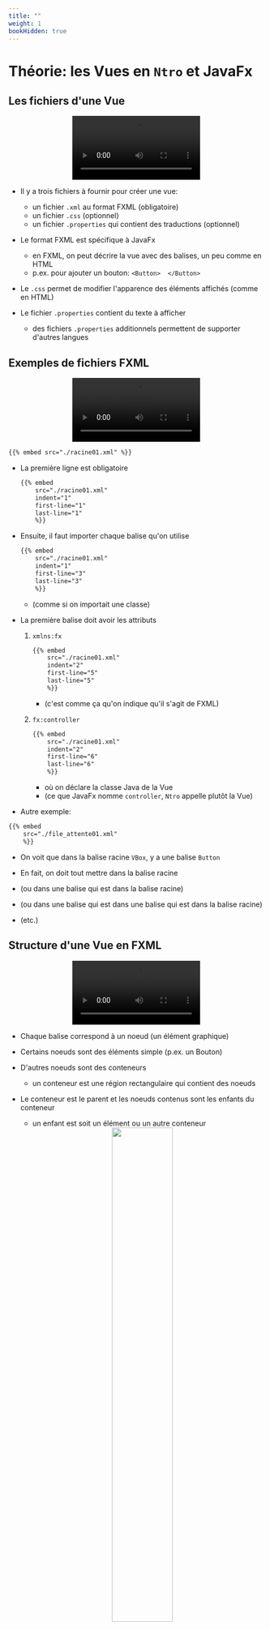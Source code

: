 ```yaml
---
title: ""
weight: 1
bookHidden: true
---
```



# Théorie: les Vues en `Ntro` et JavaFx


## Les fichiers d'une Vue

<center>
<video width="50%" src="fichiers.mp4" type="video/mp4" controls>
</center>

* Il y a trois fichiers à fournir pour créer une vue:

    * un fichier `.xml` au format FXML (obligatoire)
    * un fichier `.css` (optionnel)
    * un fichier `.properties` qui contient des traductions (optionnel)

* Le format FXML est spécifique à JavaFx
    * en FXML, on peut décrire la vue avec des balises, un peu comme en HTML
    * p.ex. pour ajouter un bouton: `<Button>  </Button>`

* Le `.css` permet de modifier l'apparence des éléments affichés (comme en HTML)

* Le fichier `.properties` contient du texte à afficher
    * des fichiers `.properties` additionnels permettent de supporter d'autres langues

## Exemples de fichiers FXML

<center>
<video width="50%" src="exemples_fxml.mp4" type="video/mp4" controls>
</center>

```xml
{{% embed src="./racine01.xml" %}}
```

* La première ligne est obligatoire

    ```xml
    {{% embed 
        src="./racine01.xml" 
        indent="1" 
        first-line="1" 
        last-line="1" 
        %}}
    ```

* Ensuite, il faut importer chaque balise qu'on utilise

    ```xml
    {{% embed 
        src="./racine01.xml" 
        indent="1" 
        first-line="3" 
        last-line="3" 
        %}}
    ```

    * (comme si on importait une classe)

* La première balise doit avoir les attributs

    1. `xmlns:fx`

        ```xml
        {{% embed 
            src="./racine01.xml" 
            indent="2" 
            first-line="5" 
            last-line="5" 
            %}}
        ```

        * (c'est comme ça qu'on indique qu'il s'agit de FXML)

    2. `fx:controller`

        ```xml
        {{% embed 
            src="./racine01.xml" 
            indent="2" 
            first-line="6" 
            last-line="6" 
            %}}
        ```

        * où on déclare la classe Java de la Vue
        * (ce que JavaFx nomme `controller`, `Ntro` appelle plutôt la Vue)


* Autre exemple:

```xml
{{% embed 
    src="./file_attente01.xml" 
    %}}
```

* On voit que dans la balise racine `VBox`, y a une balise `Button`

* En fait, on doit tout mettre dans la balise racine

* (ou dans une balise qui est dans la balise racine)

* (ou dans une balise qui est dans une balise qui est dans la balise racine)

* (etc.)



## Structure d'une Vue en FXML

<center>
<video width="50%" src="structure_fxml.mp4" type="video/mp4" controls>
</center>

* Chaque balise correspond à un noeud (un élément graphique)

* Certains noeuds sont des éléments simple (p.ex. un Bouton) 

* D'autres noeuds sont des conteneurs 
    * un conteneur est une région rectangulaire qui contient des noeuds


* Le conteneur est le parent et les noeuds contenus sont les enfants du conteneur
    * un enfant est soit un élément ou un autre conteneur

    <center>
        <img width="50%" src="conteneur_et_element.png"/>
    </center>


* Chaque conteneur est responsable de:
    * placer chaque enfants dans l'espace
    * calculer la taille de chaque enfant
        * (en fonction p.ex. de propriétés comme `-fx-min-width` et `-fx-max-width`)

## Exemples de conteneurs JavaFx

<center>
<video width="50%" src="exemples_conteneurs.mp4" type="video/mp4" controls>
</center>

* <a href="https://docs.oracle.com/javase/8/javafx/api/javafx/scene/layout/StackPane.html"><code>StackPane</code></a>
    * affiche un seul enfant et lui donne toute l'espace

    <center>
        <img width="50%" src="StackPane.png"/>
    </center>

    * NOTES:
        * en fait le `StackPane` affiche un avant-plan et un ou des arrières plans
        * on va l'utiliser uniquement pour l'avant-plan (un seul enfant)

* <a href="https://docs.oracle.com/javase/8/javafx/api/javafx/scene/layout/VBox.html"><code>VBox</code></a>
    * place ses enfants du haut vers le bas, verticalement

    <center>
        <img width="50%" src="VBox.png"/>
    </center>

* Il y a en plein d'autre
    * voir la liste des sous-classes de <a href="https://docs.oracle.com/javase/8/javafx/api/javafx/scene/layout/Pane.html"><code>Pane</code></a>
    

## Quelles sont les balises valides?

<center>
<video width="50%" src="balises.mp4" type="video/mp4" controls>
</center>

* Chaque classe graphique JavaFx est une balise
    * P.ex. la classe <a href="https://docs.oracle.com/javase/8/javafx/api/javafx/scene/control/Button.html"><code>Button</code></a> du paquet `javafx.scene.control`
    * (et plusieurs autres classes du paquet `javafx.scene`)

* On peut créer une balise personalisée en héritant d'une classe graphique
    * P.ex. `class MonBouton extends Button` va créer la balise `<MonBouton>`




* Une bonne façon d'explorer le FXML est d'utiliser l'outil <a href="https://gluonhq.com/products/scene-builder/"><i>SceneBuilder</i></a>
    * C'est un outil graphique pour créer des Vues en FXML
    * L'outil sauvegarde en `.xml`
    * On peut alors inspecter les balises utilisées

* **ATTENTION**
    * l'outil *SceneBuilder* a aussi tendance à générer du `.xml` touffu
    * SVP ne pas utiliser ce `.xml` directement dans votre projet






## Le CSS en JavaFx

<center>
<video width="50%" src="css.mp4" type="video/mp4" controls>
</center>

* Comme pour HTML, le CSS de JavaFx a les notions de
    * sélecteur, p.ex: `#id` et `.class`
    * propriétés, p.ex. `-fx-backgroundcolor:gray`

* **ATTENTION**
    * Les propriétés CSS ne sont pas les mêmes qu'en HTML
        * En JavaFx, les propriétés commencent par `-fx-`
        * Voici le guide complet du CSS en JavaFX
            * https://docs.oracle.com/javafx/2/api/javafx/scene/doc-files/cssref.html 

* Pour utiliser le CSS, il faut ajouter des attributs aux balises
    * `id` pour l'identifiant CSS
    * `styleClass` pour spécifier la class CSS (et non `class`)

* Par exemple

    ```xml
{{% embed 
    src="./file_attente02.xml" 
    indent="1" 
    first-line="1"
    last-line="15"
    %}}
    ```
        

* Finalement, il faut déclarer votre CSS dans le Frontal

```java
{{% embed src="./FrontalPong04.java" %}}
```




## Les traductions en JavaFx

<center>
<video width="50%" src="traductions.mp4" type="video/mp4" controls>
</center>

* Un fichier `.properties` contient des paires variable/valeur de la forme

    ```ini
    ouvrirPartie=Ouvrir une partie
    retour=Retour au menu principal
    ```

    * NOTES:
        * la variable est avant le `=` (p.ex. `ouvrirPartie` et `retour`)
        * la valeur est après le `=` (sans `"`)

* On peut utiliser ce texte en FXML avec `%variable`

    $[xml ./file_attente03]()

* Il faut déclarer des fichier `.properties` dans le Frontal:

    $[java ./FrontalPong03]()


## Déclarer des Vues en Ntro

<center>
<video width="50%" src="declarer_vue.mp4" type="video/mp4" controls>
</center>

* Créer d'abord une classe qui hérite de `ViewFx`

    $[java ./VueRacine01]()

    * NOTES: 
        * la méthode `initialize` est requise par JavaFx
        * on va l'utiliser dans le module 4

* Déclarer la Vue dans le Frontal

    $[java ./FrontalPong01]()

* S'assurer que l'attribut `fx:controller` est correct:

    $[xml ./racine01 6 6]()

    * doit être le nom complet de la classe, comme dans un `import`

        $[java ./FrontalPong01 1 1]()


* (Optionnel) on peut aussi déclarer un fichier CSS

    $[java ./FrontalPong02 4 4]()

* (Optionnel) on peut aussi déclarer des traductions

    $[java ./FrontalPong02 1 2]()




## Charger une Vue avec une tâche `viewLoader(...)`

<center>
<video width="50%" src="charger_vue.mp4" type="video/mp4" controls>
</center>

* S'assurer d'enregistrer la Vue dans le Frontal

    $[java ./FrontalPong01 8 8]()

* Une fois la vue enregistrée, `Ntro` va créer la tâche

    * `viewLoader(VueRacine.class)`

* Ensuite, on peut utiliser la tâche dans le graphe de tâches


## Créer une Vue avec une tâche `create(...)`

<center>
<video width="50%" src="creer_vue.mp4" type="video/mp4" controls>
</center>

* On a besoin d'un objet `ViewLoader<VueRacine>` pour créer la Vue

* On ajoute une dépendance à une tâche `viewLoader(VueRacine.class)`


    $[java ./Initialisation01]()

    <center>
        <img width="350px" src="create.png"/>
    </center>

    * NOTES:
        * une tâche de type `create(...)` retourne un résultat
        * comme la tâche est de type `create(VueRacine.class)`, il faut retourner un objet de type `VueRacine`

## Afficher la Vue racine en Ntro

<center>
<video width="50%" src="installer_vue_racine.mp4" type="video/mp4" controls>
</center>

* La Vue racine s'affiche à même la fenêtre

* On ajoute une dépendance à la tâche `window()`

    $[java ./Initialisation02]()

    <center>
        <img width="100%" src="frontend01.png"/>
    </center>

## Afficher une page en Ntro

<center>
<video width="50%" src="installer_vue_file_attente.mp4" type="video/mp4" controls>
</center>

* Une page (ou sous-vue) va s'afficher à l'intérieur de la `VueRacine`

* Dans la `VueRacine`, on a besoin d'une méthode qui installe une sous-vue

    $[java ./VueRacine02]()

    * NOTES: 
        * `rootNode()` retourne la conteneur racine (ou balise racine) de la vue
        * notre `VueRacine` place la sous-vue directement à la racine


* Ensuite, on a une tâche pour afficher la page

    $[java ./Initialisation03]()

<center>
    <img width="100%" src="frontend02.png"/>
</center>

